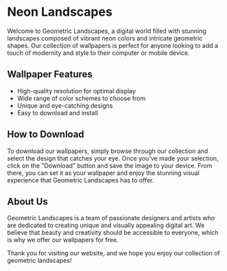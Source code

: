 <!--
Write me markdown content of website with wallpaper:

"A digital landscape with geometric shapes and neon colors"

The header of the page should not be copy of the text but rather a real content of the website which is using this wallpaper.
-->

<!--font:Poppins-->

# Neon Landscapes

Welcome to Geometric Landscapes, a digital world filled with stunning landscapes composed of vibrant neon colors and intricate geometric shapes. Our collection of wallpapers is perfect for anyone looking to add a touch of modernity and style to their computer or mobile device.

## Wallpaper Features

- High-quality resolution for optimal display
- Wide range of color schemes to choose from
- Unique and eye-catching designs
- Easy to download and install

## How to Download

To download our wallpapers, simply browse through our collection and select the design that catches your eye. Once you've made your selection, click on the "Download" button and save the image to your device. From there, you can set it as your wallpaper and enjoy the stunning visual experience that Geometric Landscapes has to offer.

## About Us

Geometric Landscapes is a team of passionate designers and artists who are dedicated to creating unique and visually appealing digital art. We believe that beauty and creativity should be accessible to everyone, which is why we offer our wallpapers for free.

Thank you for visiting our website, and we hope you enjoy our collection of geometric landscapes!
